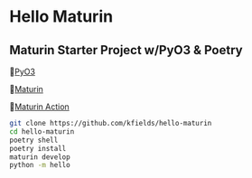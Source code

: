 # Hello Maturin
## Maturin Starter Project w/PyO3 & Poetry

:link:[PyO3](https://github.com/PyO3/pyo3)

:link:[Maturin](https://github.com/PyO3/maturin)

:link:[Maturin Action](https://github.com/messense/maturin-action)

```bash
git clone https://github.com/kfields/hello-maturin
cd hello-maturin
poetry shell
poetry install
maturin develop
python -m hello
```